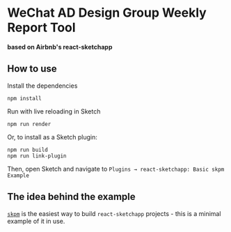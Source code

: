 # WeChat AD Design Group Weekly Report Tool
**based on Airbnb's react-sketchapp**

## How to use
Install the dependencies
```
npm install
```

Run with live reloading in Sketch
```
npm run render
```

Or, to install as a Sketch plugin:
```
npm run build
npm run link-plugin
```
Then, open Sketch and navigate to `Plugins → react-sketchapp: Basic skpm Example`

## The idea behind the example

[`skpm`](https://github.com/sketch-pm/skpm) is the easiest way to build `react-sketchapp` projects - this is a minimal example of it in use.